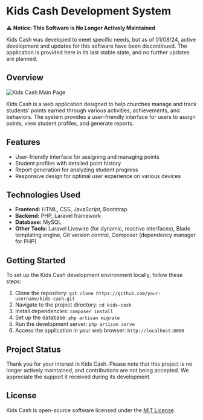 # Kids Cash Development System

⚠️ **Notice: This Software is No Longer Actively Maintained**

Kids Cash was developed to meet specific needs, but as of 01/08/24, active development and updates for this software have been discontinued. The application is provided here in its last stable state, and no further updates are planned.

## Overview

![Kids Cash Main Page](public/images/frontpage.png)

Kids Cash is a web application designed to help churches manage and track students' points earned through various activities, achievements, and behaviors. The system provides a user-friendly interface for users to assign points, view student profiles, and generate reports.

## Features

- User-friendly interface for assigning and managing points
- Student profiles with detailed point history
- Report generation for analyzing student progress
- Responsive design for optimal user experience on various devices

## Technologies Used

- **Frontend:** HTML, CSS, JavaScript, Bootstrap
- **Backend:** PHP, Laravel framework
- **Database:** MySQL
- **Other Tools:** Laravel Livewire (for dynamic, reactive interfaces), Blade templating engine, Git version control, Composer (dependency manager for PHP)

## Getting Started

To set up the Kids Cash development environment locally, follow these steps:

1. Clone the repository: `git clone https://github.com/your-username/kids-cash.git`
2. Navigate to the project directory: `cd kids-cash`
3. Install dependencies: `composer install`
4. Set up the database: `php artisan migrate`
5. Run the development server: `php artisan serve`
6. Access the application in your web browser: `http://localhost:8000`


## Project Status

Thank you for your interest in Kids Cash. Please note that this project is no longer actively maintained, and contributions are not being accepted. We appreciate the support it received during its development.

## License

Kids Cash is open-source software licensed under the [MIT License](LICENSE).
